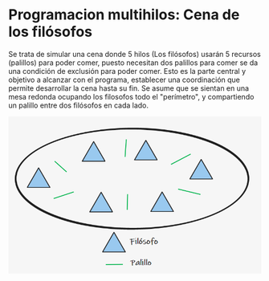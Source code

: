 # Programacion multihilos: Cena de los filósofos
Se trata de simular una cena  donde 5 hilos (Los filósofos) usarán 5 recursos (palillos) para poder comer, puesto necesitan dos palillos para comer se da una condición de exclusión para poder comer. Esto es la parte central y objetivo a alcanzar con el programa, establecer una coordinación que permite desarrollar la cena hasta su fin. Se asume que se sientan en una mesa redonda ocupando los filosofos todo el "perímetro", y compartiendo un palillo entre dos filósofos en cada lado.


<img src="https://github.com/Marius9595/Programacion_multihilos_cena_de_los_filosofos/blob/main/esquema_planteamiento.png?raw=true"/>
